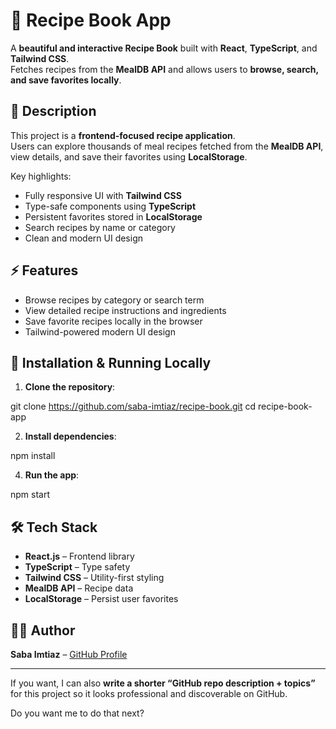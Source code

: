 
# 🍲 Recipe Book App

A **beautiful and interactive Recipe Book** built with **React**, **TypeScript**, and **Tailwind CSS**.  
Fetches recipes from the **MealDB API** and allows users to **browse, search, and save favorites locally**.

## 📖 Description

This project is a **frontend-focused recipe application**.  
Users can explore thousands of meal recipes fetched from the **MealDB API**, view details, and save their favorites using **LocalStorage**.  

Key highlights:  
- Fully responsive UI with **Tailwind CSS**  
- Type-safe components using **TypeScript**  
- Persistent favorites stored in **LocalStorage**  
- Search recipes by name or category  
- Clean and modern UI design  

## ⚡ Features

- Browse recipes by category or search term  
- View detailed recipe instructions and ingredients  
- Save favorite recipes locally in the browser    
- Tailwind-powered modern UI design  

## 🚀 Installation & Running Locally

1. **Clone the repository**:


git clone https://github.com/saba-imtiaz/recipe-book.git
cd recipe-book-app

2. **Install dependencies**:
   
  npm install

4. **Run the app**:

npm start

## 🛠 Tech Stack

* **React.js** – Frontend library
* **TypeScript** – Type safety
* **Tailwind CSS** – Utility-first styling
* **MealDB API** – Recipe data
* **LocalStorage** – Persist user favorites

## 👨‍💻 Author

**Saba Imtiaz** – [GitHub Profile](https://github.com/saba-imtiaz)



---

If you want, I can also **write a shorter “GitHub repo description + topics”** for this project so it looks professional and discoverable on GitHub.  

Do you want me to do that next?
```
